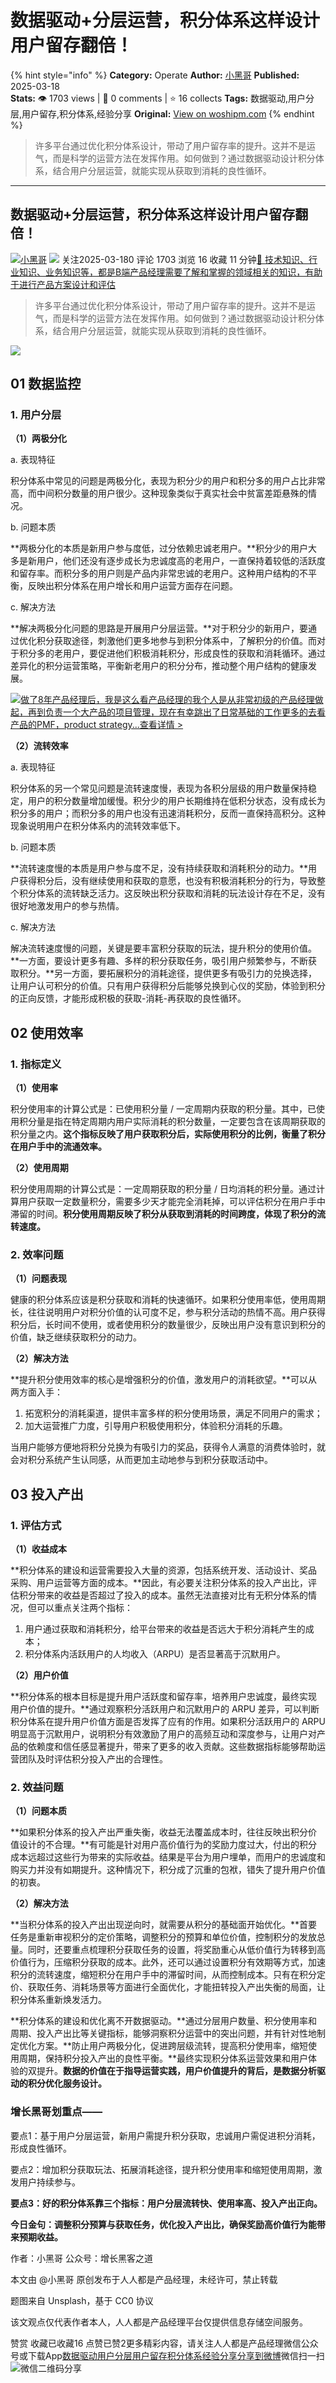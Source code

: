 # 数据驱动+分层运营，积分体系这样设计用户留存翻倍！
{% hint style="info" %}
**Category:** Operate
**Author:** [小黑哥](https://www.woshipm.com/u/1374811)
**Published:** 2025-03-18  
**Stats:** 👁️ 1703 views | 💬 0 comments | ⭐ 16 collects
**Tags:** 数据驱动,用户分层,用户留存,积分体系,经验分享
**Original:** [View on woshipm.com](https://www.woshipm.com/operate/6193652.html)
{% endhint %}
> 许多平台通过优化积分体系设计，带动了用户留存率的提升。这并不是运气，而是科学的运营方法在发挥作用。如何做到？通过数据驱动设计积分体系，结合用户分层运营，就能实现从获取到消耗的良性循环。

---

## 数据驱动+分层运营，积分体系这样设计用户留存翻倍！

[![](https://static.woshipm.com/view/woshipm_api_def_20230715223738_4143.png?imageView2/1/w/72/h/72/q/100)](https://www.woshipm.com/u/1374811)[小黑哥](https://www.woshipm.com/u/1374811) ![](https://static.woshipm.com/tag/1101_1@2x.png) 关注2025-03-180 评论 1703 浏览 16 收藏 11 分钟[🔗 技术知识、行业知识、业务知识等，都是B端产品经理需要了解和掌握的领域相关的知识，有助于进行产品方案设计和评估](https://ke.qidianla.com/courses/bcpm)

> 许多平台通过优化积分体系设计，带动了用户留存率的提升。这并不是运气，而是科学的运营方法在发挥作用。如何做到？通过数据驱动设计积分体系，结合用户分层运营，就能实现从获取到消耗的良性循环。

![](https://image.woshipm.com/2023/05/06/cf506692-ec01-11ed-bbb6-00163e0b5ff3.jpg)

## 01 数据监控

### 1\. 用户分层

**（1）两极分化**

a. 表现特征

积分体系中常见的问题是两极分化，表现为积分少的用户和积分多的用户占比非常高，而中间积分数量的用户很少。这种现象类似于真实社会中贫富差距悬殊的情况。

b. 问题本质

**两极分化的本质是新用户参与度低，过分依赖忠诚老用户。**积分少的用户大多是新用户，他们还没有逐步成长为忠诚度高的老用户，一直保持着较低的活跃度和留存率。而积分多的用户则是产品内非常忠诚的老用户。这种用户结构的不平衡，反映出积分体系在用户增长和用户运营方面存在问题。

c. 解决方法

**解决两极分化问题的思路是开展用户分层运营。**对于积分少的新用户，要通过优化积分获取途径，刺激他们更多地参与到积分体系中，了解积分的价值。而对于积分多的老用户，要促进他们积极消耗积分，形成良性的获取和消耗循环。通过差异化的积分运营策略，平衡新老用户的积分分布，推动整个用户结构的健康发展。

[![](https://image.woshipm.com/2023/08/02/bf59b8ba-30e4-11ee-88e7-00163e0b5ff3.png)做了8年产品经理后，我是这么看产品经理的我个人是从非常初级的产品经理做起，再到负责一个大产品的项目管理，现在有幸跳出了日常基础的工作更多的去看产品的PMF，product strategy...查看详情 >](https://ke.qidianla.com/courses/bcpm)

**（2）流转效率**

a. 表现特征

积分体系的另一个常见问题是流转速度慢，表现为各积分层级的用户数量保持稳定，用户的积分数量增加缓慢。积分少的用户长期维持在低积分状态，没有成长为积分多的用户；而积分多的用户也没有迅速消耗积分，反而一直保持高积分。这种现象说明用户在积分体系内的流转效率低下。

b. 问题本质

**流转速度慢的本质是用户参与度不足，没有持续获取和消耗积分的动力。**用户获得积分后，没有继续使用和获取的意愿，也没有积极消耗积分的行为，导致整个积分体系的流转缺乏活力。这反映出积分获取和消耗的玩法设计存在不足，没有很好地激发用户的参与热情。

c. 解决方法

解决流转速度慢的问题，关键是要丰富积分获取的玩法，提升积分的使用价值。**一方面，要设计更多有趣、多样的积分获取任务，吸引用户频繁参与，不断获取积分。**另一方面，要拓展积分的消耗途径，提供更多有吸引力的兑换选择，让用户认可积分的价值。只有用户获得积分后能够兑换到心仪的奖励，体验到积分的正向反馈，才能形成积极的获取-消耗-再获取的良性循环。

## 02 使用效率

### 1\. 指标定义

**（1）使用率**

积分使用率的计算公式是：已使用积分量 / 一定周期内获取的积分量。其中，已使用积分量是指在特定周期内用户实际消耗的积分数量，一定要包含在该周期获取的积分量之内。**这个指标反映了用户获取积分后，实际使用积分的比例，衡量了积分在用户手中的流通效率。**

**（2）使用周期**

积分使用周期的计算公式是：一定周期获取的积分量 / 日均消耗的积分量。通过计算用户获取一定数量积分，需要多少天才能完全消耗掉，可以评估积分在用户手中滞留的时间。**积分使用周期反映了积分从获取到消耗的时间跨度，体现了积分的流转速度。**

### 2\. 效率问题

**（1）问题表现**

健康的积分体系应该是积分获取和消耗的快速循环。如果积分使用率低，使用周期长，往往说明用户对积分价值的认可度不足，参与积分活动的热情不高。用户获得积分后，长时间不使用，或者使用积分的数量很少，反映出用户没有意识到积分的价值，缺乏继续获取积分的动力。

**（2）解决方法**

**提升积分使用效率的核心是增强积分的价值，激发用户的消耗欲望。**可以从两方面入手：

1.  拓宽积分的消耗渠道，提供丰富多样的积分使用场景，满足不同用户的需求；
2.  加大运营推广力度，引导用户积极使用积分，体验积分消耗的乐趣。

当用户能够方便地将积分兑换为有吸引力的奖品，获得令人满意的消费体验时，就会对积分系统产生认同感，从而更加主动地参与到积分获取活动中。

## 03 投入产出

### 1\. 评估方式

**（1）收益成本**

**积分体系的建设和运营需要投入大量的资源，包括系统开发、活动设计、奖品采购、用户运营等方面的成本。**因此，有必要关注积分体系的投入产出比，评估积分带来的收益是否超过了投入的成本。虽然无法直接对比有无积分体系的情况，但可以重点关注两个指标：

1.  用户通过获取和消耗积分，给平台带来的收益是否远大于积分消耗产生的成本；
2.  积分体系内活跃用户的人均收入（ARPU）是否显著高于沉默用户。

**（2）用户价值**

**积分体系的根本目标是提升用户活跃度和留存率，培养用户忠诚度，最终实现用户价值的提升。**通过观察积分活跃用户和沉默用户的 ARPU 差异，可以判断积分体系在提升用户价值方面是否发挥了应有的作用。如果积分活跃用户的 ARPU 明显高于沉默用户，说明积分有效激励了用户的高频互动和深度参与，让用户对产品的依赖度和信任感显著提升，带来了更多的收入贡献。这些数据指标能够帮助运营团队及时评估积分投入产出的合理性。

### 2\. 效益问题

**（1）问题本质**

**如果积分体系的投入产出严重失衡，收益无法覆盖成本时，往往反映出积分价值设计的不合理。**有可能是针对用户高价值行为的奖励力度过大，付出的积分成本远超过这些行为带来的实际收益。结果是平台为用户埋单，而用户的忠诚度和购买力并没有如期提升。这种情况下，积分成了沉重的包袱，错失了提升用户价值的初衷。

**（2）解决方法**

**当积分体系的投入产出出现逆向时，就需要从积分的基础面开始优化。**首要任务是重新审视积分的定价策略，调整积分的预算和单位价值，控制积分的发放总量。同时，还要重点梳理积分获取任务的设置，将奖励重心从低价值行为转移到高价值行为，压缩积分获取的成本。此外，还可以通过设置积分有效期等方式，加速积分的流转速度，缩短积分在用户手中的滞留时间，从而控制成本。只有在积分定价、获取任务、消耗场景等方面进行全面优化，才能扭转投入产出失衡的局面，让积分体系重新焕发活力。

**积分体系的建设和优化离不开数据驱动。**通过分层用户数量、积分使用率和周期、投入产出比等关键指标，能够洞察积分运营中的突出问题，并有针对性地制定优化方案。**防止用户两极分化，促进跨层级流转，提高积分使用率，缩短使用周期，保持积分投入产出的良性平衡。**最终实现积分体系运营效果和用户体验的双提升。**数据的价值在于指导运营实践，用户价值提升的背后，是数据分析驱动的积分优化服务设计。**

### 增长黑哥划重点——

要点1：基于用户分层运营，新用户需提升积分获取，忠诚用户需促进积分消耗，形成良性循环。

要点2：增加积分获取玩法、拓展消耗途径，提升积分使用率和缩短使用周期，激发用户持续参与。

**要点3：好的积分体系靠三个指标：用户分层流转快、使用率高、投入产出正向。**

**今日金句：调整积分预算与获取任务，优化投入产出比，确保奖励高价值行为能带来预期收益。**

作者：小黑哥 公众号：增长黑客之道

本文由 @小黑哥 原创发布于人人都是产品经理，未经许可，禁止转载

题图来自 Unsplash，基于 CC0 协议

该文观点仅代表作者本人，人人都是产品经理平台仅提供信息存储空间服务。

赞赏 收藏已收藏16 点赞已赞2更多精彩内容，请关注人人都是产品经理微信公众号或下载App[数据驱动](https://www.woshipm.com/tag/%e6%95%b0%e6%8d%ae%e9%a9%b1%e5%8a%a8)[用户分层](https://www.woshipm.com/tag/%e7%94%a8%e6%88%b7%e5%88%86%e5%b1%82)[用户留存](https://www.woshipm.com/tag/%e7%94%a8%e6%88%b7%e7%95%99%e5%ad%98)[积分体系](https://www.woshipm.com/tag/%e7%a7%af%e5%88%86%e4%bd%93%e7%b3%bb)[经验分享](https://www.woshipm.com/tag/%e7%bb%8f%e9%aa%8c%e5%88%86%e4%ba%ab)[分享到微博](https://service.weibo.com/share/share.php?appkey=2775287854&title=数据驱动+分层运营，积分体系这样设计用户留存翻倍！&url=https://www.woshipm.com/operate/6193652.html&pic=https://image.woshipm.com/2023/05/06/cf506692-ec01-11ed-bbb6-00163e0b5ff3.jpg)微信扫一扫![微信二维码](https://api.pwmqr.com/qrcode/create/?url=https://www.woshipm.com/operate/6193652.html)分享